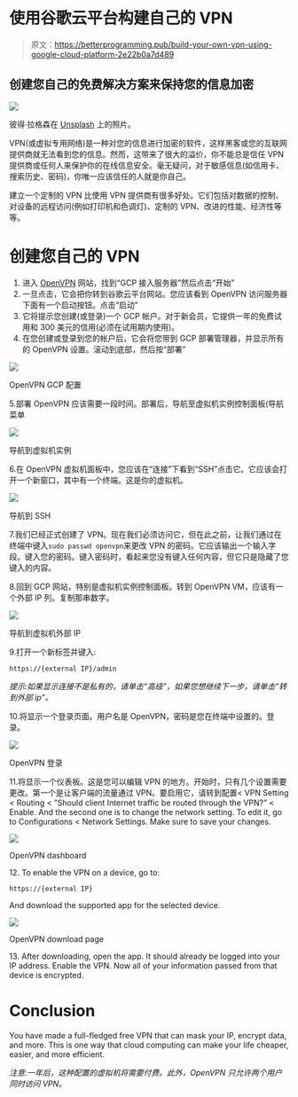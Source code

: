 # 使用谷歌云平台构建自己的 VPN

> 原文：<https://betterprogramming.pub/build-your-own-vpn-using-google-cloud-platform-2e22b0a7d489>

## 创建您自己的免费解决方案来保持您的信息加密

![](img/810cb4be8a7849db1f996d74bc6cb198.png)

彼得·拉格森在 [Unsplash](https://unsplash.com?utm_source=medium&utm_medium=referral) 上的照片。

VPN(或虚拟专用网络)是一种对您的信息进行加密的软件，这样黑客或您的互联网提供商就无法看到您的信息。然而，这带来了很大的溢价，你不能总是信任 VPN 提供商或任何人来保护你的在线信息安全。毫无疑问，对于敏感信息(如信用卡、搜索历史、密码)，你唯一应该信任的人就是你自己。

建立一个定制的 VPN 比使用 VPN 提供商有很多好处。它们包括对数据的控制、对设备的远程访问(例如打印机和色调灯)、定制的 VPN、改进的性能、经济性等等。

# 创建您自己的 VPN

1.  进入 [OpenVPN](https://openvpn.net/google-cloud-vpn/) 网站，找到“GCP 接入服务器”然后点击“开始”
2.  一旦点击，它会把你转到谷歌云平台网站。您应该看到 OpenVPN 访问服务器下面有一个启动按钮。点击“启动”
3.  它将提示您创建(或登录)一个 GCP 帐户。对于新会员，它提供一年的免费试用和 300 美元的信用(必须在试用期内使用)。
4.  在您创建或登录到您的帐户后，它会将您带到 GCP 部署管理器，并显示所有的 OpenVPN 设置。滚动到底部，然后按“部署”

![](img/b39b7f10411382325a75cbb467d949e8.png)

OpenVPN GCP 配置

5.部署 OpenVPN 应该需要一段时间。部署后，导航至虚拟机实例控制面板(导航菜单

![](img/2c24cfdf261e558b5adf94ba07f77461.png)

导航到虚拟机实例

6.在 OpenVPN 虚拟机面板中，您应该在“连接”下看到“SSH”点击它。它应该会打开一个新窗口，其中有一个终端。这是你的虚拟机。

![](img/efcb97b0069b3f7b59bc16004d086184.png)

导航到 SSH

7.我们已经正式创建了 VPN。现在我们必须访问它，但在此之前，让我们通过在终端中键入`sudo passwd openvpn`来更改 VPN 的密码。它应该输出一个输入字段。键入您的密码。键入密码时，看起来您没有键入任何内容，但它只是隐藏了您键入的内容。

8.回到 GCP 网站，特别是虚拟机实例控制面板。转到 OpenVPN VM，应该有一个外部 IP 列。复制那串数字。

![](img/99b23f41af508e692f82591d617f670b.png)

导航到虚拟机外部 IP

9.打开一个新标签并键入:

```
https://{external IP}/admin 
```

*提示:如果显示连接不是私有的，请单击“高级”，如果您想继续下一步，请单击“转到外部 ip”。*

10.将显示一个登录页面。用户名是 OpenVPN，密码是您在终端中设置的。登录。

![](img/4eb7e80c23f97d0b7b90766091cc5179.png)

OpenVPN 登录

11.将显示一个仪表板。这是您可以编辑 VPN 的地方。开始时，只有几个设置需要更改。第一个是让客户端的流量通过 VPN。要启用它，请转到配置< VPN Setting < Routing < ”Should client Internet traffic be routed through the VPN?” < Enable. And the second one is to change the network setting. To edit it, go to Configurations < Network Settings. Make sure to save your changes.

![](img/7fb20f03e47c2e064ce8ce25b5e456fd.png)

OpenVPN dashboard

12\. To enable the VPN on a device, go to:

```
https://{external IP}
```

And download the supported app for the selected device.

![](img/1d33f06f6cba2498fdeb379031b86e23.png)

OpenVPN download page

13\. After downloading, open the app. It should already be logged into your IP address. Enable the VPN. Now all of your information passed from that device is encrypted.

# Conclusion

You have made a full-fledged free VPN that can mask your IP, encrypt data, and more. This is one way that cloud computing can make your life cheaper, easier, and more efficient.

*注意:一年后，这种配置的虚拟机将需要付费。此外，OpenVPN 只允许两个用户同时访问 VPN。*